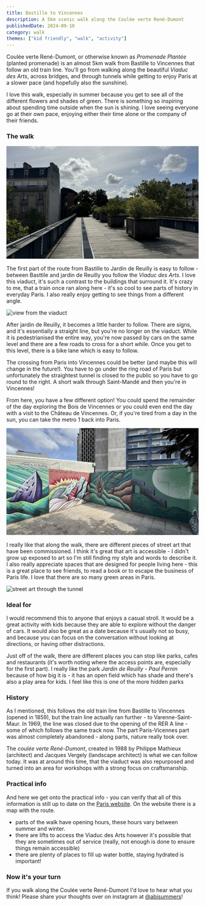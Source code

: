 ```yaml
---
title: Bastille to Vincennes
description: A 5km scenic walk along the Coulée verte René-Dumont
publishedDate: 2024-09-10
category: walk
themes: ["kid friendly", "walk", "activity"]
---
```


Coulée verte René-Dumont, or otherwise known as _Promenade Plantée_ (planted promenade) is an almost 5km walk from Bastille to Vincennes that follow an old train line. You'll go from walking along the beautiful _Viaduc des Arts_, across bridges, and through tunnels while getting to enjoy Paris at a slower pace (and hopefully also the sunshine).

I love this walk, especially in summer because you get to see all of the different flowers and shades of green. There is something so inspiring about spending time outside when the sun is shining. I love seeing everyone go at their own pace, enjoying either their time alone or the company of their friends.

### The walk

![view of the walk over the viaduct](./images/bastille-vincennes-viaduct.jpeg)

The first part of the route from Bastille to Jardin de Reuilly is easy to follow - between Basttile and jardin de Reuilly you follow the _Viaduc des Arts_. I love this viaduct, it's such a contrast to the buildings that surround it. It's crazy to me, that a train once ran along here - it's so cool to see parts of history in everyday Paris. I also really enjoy getting to see things from a different angle.

![view from the viaduct](./images/bastille-vincennes-street-view.jpeg)

After jardin de Reuilly, it becomes a little harder to follow. There are signs, and it's essentially a straight line, but you're no longer on the viaduct. While it is pedestrianised the entire way, you're now passed by cars on the same level and there are a few roads to cross for a short while. Once you get to this level, there is a bike lane which is easy to follow.

The crossing from Paris into Vincennes could be better (and maybe this will change in the future!). You have to go under the ring road of Paris but unfortunately the straightest tunnel is closed to the public so you have to go round to the right. A short walk through Saint-Mandé and then you're in Vincennes!

From here, you have a few different option! You could spend the remainder of the day exploring the Bois de Vincennes or you could even end the day with a visit to the Château de Vincennes. Or, if you're tired from a day in the sun, you can take the metro 1 back into Paris.

![street art from the Bastille entrance](./images/bastille-vincennes-street-art.jpeg)

I really like that along the walk, there are different pieces of street art that have been commissioned. I think it's great that art is accessible - I didn't grow up exposed to art so I'm still finding my style and words to describe it. I also really appreciate spaces that are designed for people living here - this is a great place to see friends, to read a book or to escape the business of Paris life. I love that there are so many green areas in Paris.

![street art through the tunnel](./images/bastille-vincennes-street-art-tiger.jpeg)

### Ideal for

I would recommend this to anyone that enjoys a casual stroll. It would be a great activity with kids because they are able to explore without the danger of cars. It would also be great as a date because it's usually not so busy, and because you can focus on the conversation without looking at directions, or having other distractions.

Just off of the walk, there are different places you can stop like parks, cafes and restaurants (it's worth noting where the access points are, especially for the first part). I really like the park _Jardin de Reuilly - Paul Pernin_ because of how big it is - it has an open field which has shade and there's also a play area for kids. I feel like this is one of the more hidden parks

### History

As I mentioned, this follows the old train line from Bastille to Vincennes (opened in 1859), but the train line actually ran further - to Varenne-Saint-Maur. In 1969, the line was closed due to the opening of the RER A line - some of which follows the same track now. The part Paris-Vicennes part was almost completely abandoned - along parts, nature really took over.

The _coulée verte René-Dumont_, created in 1988 by Philippe Mathieux (architect) and Jacques Vergely (landscape architect) is what we can follow today. It was at around this time, that the viaduct was also repurposed and turned into an area for workshops with a strong focus on craftsmanship.

### Practical info

And here we get onto the practical info - you can verify that all of this information is still up to date on the [Paris website](https://www.paris.fr/pages/de-bastille-a-vincennes-par-la-coulee-verte-4932). On the website there is a map with the route.

- parts of the walk have opening hours, these hours vary between summer and winter.
- there are lifts to access the Viaduc des Arts however it's possible that they are sometimes out of service (really, not enough is done to ensure things remain accessible)
- there are plenty of places to fill up water bottle, staying hydrated is important!

### Now it's your turn

If you walk along the Coulée verte René-Dumont I'd love to hear what you think! Please share your thoughts over on instagram at [@abisummers](https://www.instagram.com/abisummers/)!
